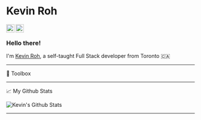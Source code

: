 # Kevin Roh

<a href="https://www.linkedin.com/in/kevinroh/">
  <img align="left" alt="Abhishek's LinkedIN" width="22px" src="https://raw.githubusercontent.com/peterthehan/peterthehan/master/assets/linkedin.svg" />
</a>
<a href="https://open.spotify.com/user/12147067787?si=d02a8298b2e54cbf">
  <img align="left" alt="Abhishek's Spotify" width="22px" src="https://raw.githubusercontent.com/peterthehan/peterthehan/master/assets/spotify.svg" />
</a>
<br/>

### Hello there!
I'm [Kevin Roh](https://kevinroh.ca), a self-taught Full Stack developer from Toronto 🇨🇦


---

🧰 Toolbox

---

📈 My Github Stats

<p align="left"> <img src="https://github-readme-stats.vercel.app/api?username=rohkevin&show_icons=true&theme=gotham" alt="Kevin's Github Stats" />

---

<!--
**rohkevin/rohkevin** is a ✨ _special_ ✨ repository because its `README.md` (this file) appears on your GitHub profile.

Here are some ideas to get you started:

- 🔭 I’m currently working on ...
- 🌱 I’m currently learning ...
- 👯 I’m looking to collaborate on ...
- 🤔 I’m looking for help with ...
- 💬 Ask me about ...
- 📫 How to reach me: ...
- 😄 Pronouns: ...
- ⚡ Fun fact: ...
-->

